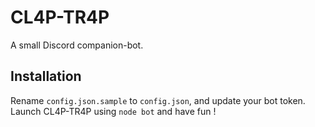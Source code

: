 # CL4P-TR4P
A small Discord companion-bot. 

## Installation
Rename `config.json.sample` to `config.json`, and update your bot token. Launch CL4P-TR4P using `node bot` and have fun !
